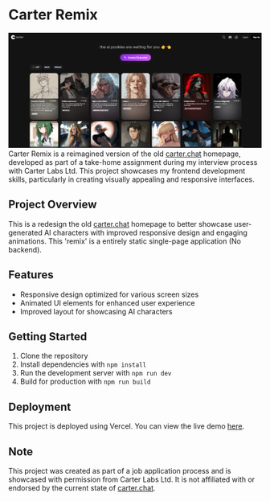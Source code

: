 # Carter Remix
![preview](preview.png)
Carter Remix is a reimagined version of the old [carter.chat](https://carter.chat) homepage, developed as part of a take-home assignment during my interview process with Carter Labs Ltd. This project showcases my frontend development skills, particularly in creating visually appealing and responsive interfaces.

## Project Overview

This is a redesign the old [carter.chat](https://carter.chat) homepage to better showcase user-generated AI characters with improved responsive design and engaging animations. This 'remix' is a entirely static single-page application (No backend).


## Features

- Responsive design optimized for various screen sizes
- Animated UI elements for enhanced user experience
- Improved layout for showcasing AI characters

## Getting Started

1. Clone the repository
2. Install dependencies with `npm install`
3. Run the development server with `npm run dev`
4. Build for production with `npm run build`

## Deployment

This project is deployed using Vercel. You can view the live demo [here](https://carter-remix.vercel.app).

## Note

This project was created as part of a job application process and is showcased with permission from Carter Labs Ltd. It is not affiliated with or endorsed by the current state of [carter.chat](https://carter.chat).